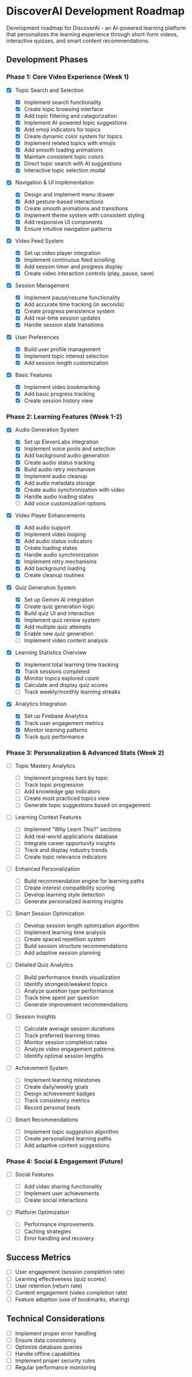 # DiscoverAI Development Roadmap

Development roadmap for DiscoverAI - an AI-powered learning platform that personalizes the learning experience through short-form videos, interactive quizzes, and smart content recommendations.

## Development Phases

### Phase 1: Core Video Experience (Week 1)

- [x] Topic Search and Selection

  - [x] Implement search functionality
  - [x] Create topic browsing interface
  - [x] Add topic filtering and categorization
  - [x] Implement AI-powered topic suggestions
  - [x] Add emoji indicators for topics
  - [x] Create dynamic color system for topics
  - [x] Implement related topics with emojis
  - [x] Add smooth loading animations
  - [x] Maintain consistent topic colors
  - [x] Direct topic search with AI suggestions
  - [x] Interactive topic selection modal

- [x] Navigation & UI Implementation

  - [x] Design and implement menu drawer
  - [x] Add gesture-based interactions
  - [x] Create smooth animations and transitions
  - [x] Implement theme system with consistent styling
  - [x] Add responsive UI components
  - [x] Ensure intuitive navigation patterns

- [x] Video Feed System

  - [x] Set up video player integration
  - [x] Implement continuous feed scrolling
  - [x] Add session timer and progress display
  - [x] Create video interaction controls (play, pause, save)

- [x] Session Management

  - [x] Implement pause/resume functionality
  - [x] Add accurate time tracking (in seconds)
  - [x] Create progress persistence system
  - [x] Add real-time session updates
  - [x] Handle session state transitions

- [x] User Preferences

  - [x] Build user profile management
  - [x] Implement topic interest selection
  - [x] Add session length customization

- [x] Basic Features

  - [x] Implement video bookmarking
  - [x] Add basic progress tracking
  - [x] Create session history view

### Phase 2: Learning Features (Week 1-2)

- [x] Audio Generation System

  - [x] Set up ElevenLabs integration
  - [x] Implement voice pools and selection
  - [x] Add background audio generation
  - [x] Create audio status tracking
  - [x] Build audio retry mechanism
  - [x] Implement audio cleanup
  - [x] Add audio metadata storage
  - [x] Create audio synchronization with video
  - [x] Handle audio loading states
  - [ ] Add voice customization options

- [x] Video Player Enhancements

  - [x] Add audio support
  - [x] Implement video looping
  - [x] Add audio status indicators
  - [x] Create loading states
  - [x] Handle audio synchronization
  - [x] Implement retry mechanisms
  - [x] Add background loading
  - [x] Create cleanup routines

- [x] Quiz Generation System

  - [x] Set up Gemini AI integration
  - [x] Create quiz generation logic
  - [x] Build quiz UI and interaction
  - [x] Implement quiz review system
  - [x] Add multiple quiz attempts
  - [x] Enable new quiz generation
  - [ ] Implement video content analysis

- [x] Learning Statistics Overview

  - [x] Implement total learning time tracking
  - [x] Track sessions completed
  - [x] Monitor topics explored count
  - [x] Calculate and display quiz scores
  - [ ] Track weekly/monthly learning streaks

- [x] Analytics Integration

  - [x] Set up Firebase Analytics
  - [x] Track user engagement metrics
  - [x] Monitor learning patterns
  - [x] Track quiz performance

### Phase 3: Personalization & Advanced Stats (Week 2)

- [ ] Topic Mastery Analytics

  - [ ] Implement progress bars by topic
  - [ ] Track topic progression
  - [ ] Add knowledge gap indicators
  - [ ] Create most practiced topics view
  - [ ] Generate topic suggestions based on engagement

- [ ] Learning Context Features

  - [ ] Implement "Why Learn This?" sections
  - [ ] Add real-world applications database
  - [ ] Integrate career opportunity insights
  - [ ] Track and display industry trends
  - [ ] Create topic relevance indicators

- [ ] Enhanced Personalization

  - [ ] Build recommendation engine for learning paths
  - [ ] Create interest compatibility scoring
  - [ ] Develop learning style detection
  - [ ] Generate personalized learning insights

- [ ] Smart Session Optimization

  - [ ] Develop session length optimization algorithm
  - [ ] Implement learning time analysis
  - [ ] Create spaced repetition system
  - [ ] Build session structure recommendations
  - [ ] Add adaptive session planning

- [ ] Detailed Quiz Analytics

  - [ ] Build performance trends visualization
  - [ ] Identify strongest/weakest topics
  - [ ] Analyze question type performance
  - [ ] Track time spent per question
  - [ ] Generate improvement recommendations

- [ ] Session Insights

  - [ ] Calculate average session durations
  - [ ] Track preferred learning times
  - [ ] Monitor session completion rates
  - [ ] Analyze video engagement patterns
  - [ ] Identify optimal session lengths

- [ ] Achievement System

  - [ ] Implement learning milestones
  - [ ] Create daily/weekly goals
  - [ ] Design achievement badges
  - [ ] Track consistency metrics
  - [ ] Record personal bests

- [ ] Smart Recommendations

  - [ ] Implement topic suggestion algorithm
  - [ ] Create personalized learning paths
  - [ ] Add adaptive content suggestions

### Phase 4: Social & Engagement (Future)

- [ ] Social Features

  - [ ] Add video sharing functionality
  - [ ] Implement user achievements
  - [ ] Create social interactions

- [ ] Platform Optimization

  - [ ] Performance improvements
  - [ ] Caching strategies
  - [ ] Error handling and recovery

## Success Metrics

- [ ] User engagement (session completion rate)
- [ ] Learning effectiveness (quiz scores)
- [ ] User retention (return rate)
- [ ] Content engagement (video completion rate)
- [ ] Feature adoption (use of bookmarks, sharing)

## Technical Considerations

- [ ] Implement proper error handling
- [ ] Ensure data consistency
- [ ] Optimize database queries
- [ ] Handle offline capabilities
- [ ] Implement proper security rules
- [ ] Regular performance monitoring
